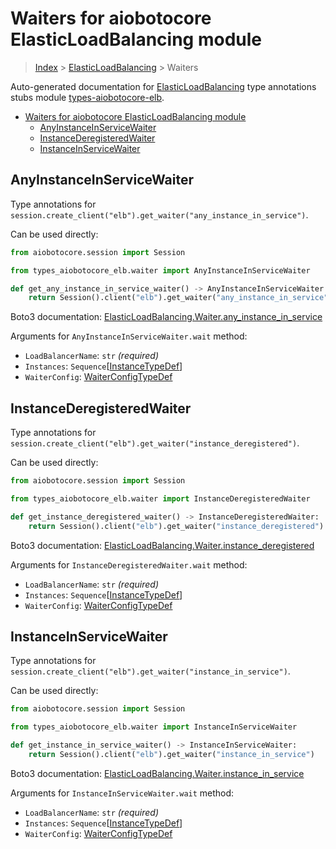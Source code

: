 <a id="waiters-for-aiobotocore-elasticloadbalancing-module"></a>

# Waiters for aiobotocore ElasticLoadBalancing module

> [Index](..) > [ElasticLoadBalancing](.) > Waiters

Auto-generated documentation for
[ElasticLoadBalancing](https://boto3.amazonaws.com/v1/documentation/api/latest/reference/services/elb.html#ElasticLoadBalancing)
type annotations stubs module
[types-aiobotocore-elb](https://pypi.org/project/types-aiobotocore-elb/).

- [Waiters for aiobotocore ElasticLoadBalancing module](#waiters-for-aiobotocore-elasticloadbalancing-module)
  - [AnyInstanceInServiceWaiter](#anyinstanceinservicewaiter)
  - [InstanceDeregisteredWaiter](#instancederegisteredwaiter)
  - [InstanceInServiceWaiter](#instanceinservicewaiter)

<a id="anyinstanceinservicewaiter"></a>

## AnyInstanceInServiceWaiter

Type annotations for
`session.create_client("elb").get_waiter("any_instance_in_service")`.

Can be used directly:

```python
from aiobotocore.session import Session

from types_aiobotocore_elb.waiter import AnyInstanceInServiceWaiter

def get_any_instance_in_service_waiter() -> AnyInstanceInServiceWaiter:
    return Session().client("elb").get_waiter("any_instance_in_service")
```

Boto3 documentation:
[ElasticLoadBalancing.Waiter.any_instance_in_service](https://boto3.amazonaws.com/v1/documentation/api/latest/reference/services/elb.html#ElasticLoadBalancing.Waiter.AnyInstanceInService)

Arguments for `AnyInstanceInServiceWaiter.wait` method:

- `LoadBalancerName`: `str` *(required)*
- `Instances`: `Sequence`\[[InstanceTypeDef](./type_defs.md#instancetypedef)\]
- `WaiterConfig`: [WaiterConfigTypeDef](./type_defs.md#waiterconfigtypedef)

<a id="instancederegisteredwaiter"></a>

## InstanceDeregisteredWaiter

Type annotations for
`session.create_client("elb").get_waiter("instance_deregistered")`.

Can be used directly:

```python
from aiobotocore.session import Session

from types_aiobotocore_elb.waiter import InstanceDeregisteredWaiter

def get_instance_deregistered_waiter() -> InstanceDeregisteredWaiter:
    return Session().client("elb").get_waiter("instance_deregistered")
```

Boto3 documentation:
[ElasticLoadBalancing.Waiter.instance_deregistered](https://boto3.amazonaws.com/v1/documentation/api/latest/reference/services/elb.html#ElasticLoadBalancing.Waiter.InstanceDeregistered)

Arguments for `InstanceDeregisteredWaiter.wait` method:

- `LoadBalancerName`: `str` *(required)*
- `Instances`: `Sequence`\[[InstanceTypeDef](./type_defs.md#instancetypedef)\]
- `WaiterConfig`: [WaiterConfigTypeDef](./type_defs.md#waiterconfigtypedef)

<a id="instanceinservicewaiter"></a>

## InstanceInServiceWaiter

Type annotations for
`session.create_client("elb").get_waiter("instance_in_service")`.

Can be used directly:

```python
from aiobotocore.session import Session

from types_aiobotocore_elb.waiter import InstanceInServiceWaiter

def get_instance_in_service_waiter() -> InstanceInServiceWaiter:
    return Session().client("elb").get_waiter("instance_in_service")
```

Boto3 documentation:
[ElasticLoadBalancing.Waiter.instance_in_service](https://boto3.amazonaws.com/v1/documentation/api/latest/reference/services/elb.html#ElasticLoadBalancing.Waiter.InstanceInService)

Arguments for `InstanceInServiceWaiter.wait` method:

- `LoadBalancerName`: `str` *(required)*
- `Instances`: `Sequence`\[[InstanceTypeDef](./type_defs.md#instancetypedef)\]
- `WaiterConfig`: [WaiterConfigTypeDef](./type_defs.md#waiterconfigtypedef)

